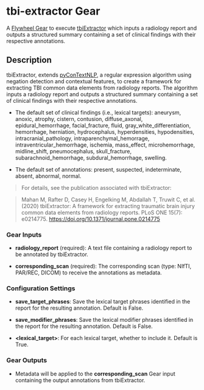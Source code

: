# tbi-extractor GearA [Flywheel Gear](https://github.com/flywheel-io/gears/tree/master/spec) to execute [tbiExtractor](https://github.com/margaretmahan/tbiExtractor) which inputs a radiology report and outputs a structured summary containing a set of clinical findings with their respective annotations.## DescriptiontbiExtractor, extends [pyConTextNLP](https://github.com/chapmanbe/pyConTextNLP), a regular expression algorithm using negation detection and contextual features, to create a framework for extracting TBI common data elements from radiology reports. The algorithm inputs a radiology report and outputs a structured summary containing a set of clinical findings with their respective annotations.* The default set of clinical findings (i.e., lexical targets): aneurysm, anoxic, atrophy, cistern, contusion, diffuse_axonal, epidural_hemorrhage, facial_fracture, fluid, gray_white_differentiation, hemorrhage, herniation, hydrocephalus, hyperdensities, hypodensities, intracranial_pathology, intraparenchymal_hemorrage, intraventricular_hemorrhage, ischemia, mass_effect, microhemorrhage, midline_shift, pneumocephalus, skull_fracture, subarachnoid_hemorrhage, subdural_hemorrhage, swelling.* The default set of annotations: present, suspected, indeterminate, absent, abnormal, normal.> For details, see the publication associated with tbiExtractor:> Mahan M, Rafter D, Casey H, Engelking M, Abdallah T, Truwit C, et al. (2020) tbiExtractor: A framework for extracting traumatic brain injury common data elements from radiology reports. PLoS ONE 15(7): e0214775. https://doi.org/10.1371/journal.pone.0214775### Gear Inputs* **radiology_report** (required): A text file containing a radiology report to be annotated by tbiExtractor.* **corresponding_scan** (required): The corresponding scan (type: NIfTI, PAR/REC, DICOM) to receive the annotations as metadata.### Configuration Settings* **save_target_phrases**: Save the lexical target phrases identified in the report for the resulting annotation. Default is False.* **save_modifier_phrases**: Save the lexical modifier phrases identified in the report for the resulting annotation. Default is False.* **<lexical_target>**: For each lexical target, whether to include it. Default is True.### Gear Outputs* Metadata will be applied to the **corresponding_scan** Gear input containing the output annotations from tbiExtractor.